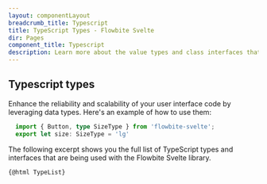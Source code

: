 ```yaml
---
layout: componentLayout
breadcrumb_title: Typescript
title: TypeScript Types - Flowbite Svelte
dir: Pages
component_title: Typescript
description: Learn more about the value types and class interfaces that you can use and extend with Flowbite coupled with Svelte by leveraging the features of TypeScript
---
```


## Typescript types

Enhance the reliability and scalability of your user interface code by leveraging data types. Here's an example of how to use them:

```typescript
  import { Button, type SizeType } from 'flowbite-svelte';
  export let size: SizeType = 'lg'
```

The following excerpt shows you the full list of TypeScript types and interfaces that are being used with the Flowbite Svelte library.

<script>
  import TypeList from '../../../lib/types.ts?raw';
</script>

<pre><code>{@html TypeList}</code></pre>

